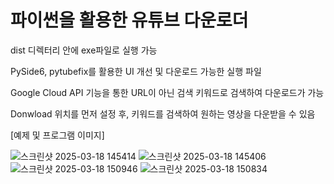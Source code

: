# 파이썬을 활용한 유튜브 다운로더

dist 디렉터리 안에 exe파일로 실행 가능

PySide6, pytubefix를 활용한 UI 개선 및 다운로드 가능한 실행 파일

Google Cloud API 기능을 통한 URL이 아닌 검색 키워드로 검색하여 다운로드가 가능

Donwload 위치를 먼저 설정 후, 키워드를 검색하여 원하는 영상을 다운받을 수 있음

[예제 및 프로그램 이미지]

![스크린샷 2025-03-18 145414](https://github.com/user-attachments/assets/b55c8ed6-2216-4d5a-bf0e-b8f3a864ed9e)
![스크린샷 2025-03-18 145406](https://github.com/user-attachments/assets/812c93d3-07b9-4f98-bc8e-21895ea8b8aa)
![스크린샷 2025-03-18 150946](https://github.com/user-attachments/assets/9dd7accb-7804-4c8f-b84d-1922be1676ec)
![스크린샷 2025-03-18 150834](https://github.com/user-attachments/assets/37763607-46ba-4070-a581-fee072778cbf)
